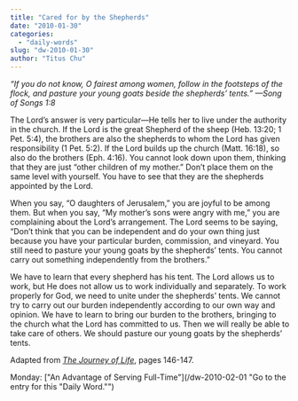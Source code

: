 ```yaml
---
title: "Cared for by the Shepherds"
date: "2010-01-30"
categories: 
  - "daily-words"
slug: "dw-2010-01-30"
author: "Titus Chu"
---
```


_“If you do not know, O fairest among women, follow in the footsteps of the flock, and pasture your young goats beside the shepherds’ tents.” —Song of Songs 1:8_

The Lord’s answer is very particular—He tells her to live under the authority in the church. If the Lord is the great Shepherd of the sheep (Heb. 13:20; 1 Pet. 5:4), the brothers are also the shepherds to whom the Lord has given responsibility (1 Pet. 5:2). If the Lord builds up the church (Matt. 16:18), so also do the brothers (Eph. 4:16). You cannot look down upon them, thinking that they are just “other children of my mother.” Don’t place them on the same level with yourself. You have to see that they are the shepherds appointed by the Lord.

When you say, “O daughters of Jerusalem,” you are joyful to be among them. But when you say, “My mother’s sons were angry with me,” you are complaining about the Lord’s arrangement. The Lord seems to be saying, “Don’t think that you can be independent and do your own thing just because you have your particular burden, commission, and vineyard. You still need to pasture your young goats by the shepherds’ tents. You cannot carry out something independently from the brothers.”

We have to learn that every shepherd has his tent. The Lord allows us to work, but He does not allow us to work individually and separately. To work properly for God, we need to unite under the shepherds’ tents. We cannot try to carry out our burden independently according to our own way and opinion. We have to learn to bring our burden to the brothers, bringing to the church what the Lord has committed to us. Then we will really be able to take care of others. We should pasture our young goats by the shepherds’ tents.

Adapted from [_The Journey of Life_](/book-journey-of-life "Go to the entry for this book."), pages 146-147.

Monday: ["An Advantage of Serving Full-Time"](/dw-2010-02-01 "Go to the entry for this "Daily Word."")
